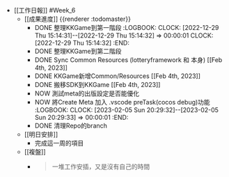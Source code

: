 - [[工作日報]] #Week_6
	- [[成果進度]] {{renderer :todomaster}}
		- DONE 整理KKGame到第一階段
		  :LOGBOOK:
		  CLOCK: [2022-12-29 Thu 15:14:31]--[2022-12-29 Thu 15:14:32] =>  00:00:01
		  CLOCK: [2022-12-29 Thu 15:14:32]
		  :END:
		- DONE  整理KKGame到第二階段
		- DONE Sync Common Resources (lotteryframework 和  本身)  [[Feb 4th, 2023]]
		- DONE KKGame新增Common/Resources [[Feb 4th, 2023]]
		- DONE 搬移SDK到KKGame [[Feb 4th, 2023]]
		- NOW 測試meta的出版設定是否能優化
		- NOW 將Create Meta 加入 .vscode preTask(cocos debug)功能
		  :LOGBOOK:
		  CLOCK: [2023-02-05 Sun 20:29:32]--[2023-02-05 Sun 20:29:33] =>  00:00:01
		  :END:
		- DONE 清理Repo的branch
	- [[明日安排]]
		- 完成這一周的項目
	- [[複盤]]
		- > 一堆工作安插，又是沒有自己的時間